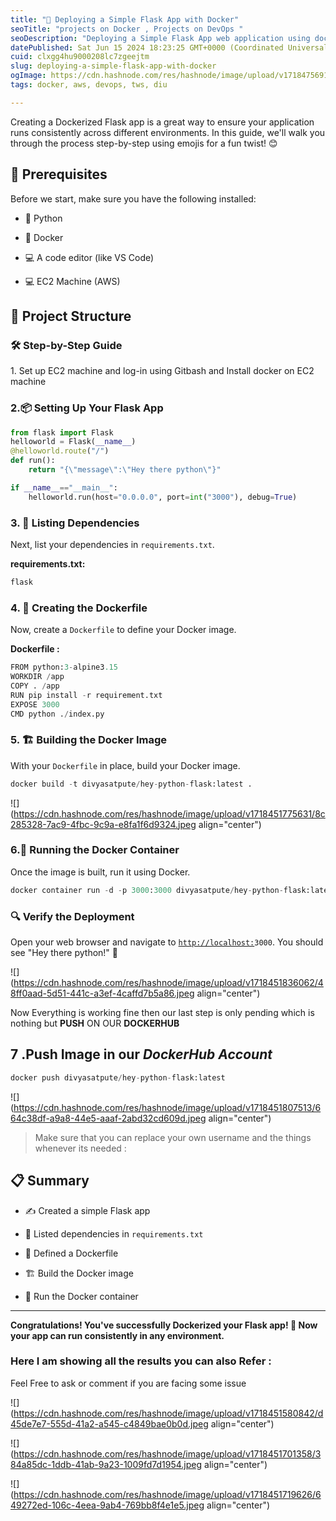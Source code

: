 ```yaml
---
title: "🚀 Deploying a Simple Flask App with Docker"
seoTitle: "projects on Docker , Projects on DevOps "
seoDescription: "Deploying a Simple Flask App web application using docker "
datePublished: Sat Jun 15 2024 18:23:25 GMT+0000 (Coordinated Universal Time)
cuid: clxgg4hu9000208lc7zgeejtm
slug: deploying-a-simple-flask-app-with-docker
ogImage: https://cdn.hashnode.com/res/hashnode/image/upload/v1718475691328/2544d3b4-6c80-47c1-8da3-a38390c27a43.jpeg
tags: docker, aws, devops, tws, diu

---
```


Creating a Dockerized Flask app is a great way to ensure your application runs consistently across different environments. In this guide, we'll walk you through the process step-by-step using emojis for a fun twist! 😊

## 📝 Prerequisites

Before we start, make sure you have the following installed:

* 🐍 Python
    
* 🐳 Docker
    
* 💻 A code editor (like VS Code)
    
* 💻 EC2 Machine (AWS)
    

## 📂 Project Structure

### 🛠️ Step-by-Step Guide

1\. Set up EC2 machine and log-in using Gitbash and Install docker on EC2 machine

### 2.📦 Setting Up Your Flask App

```python
from flask import Flask
helloworld = Flask(__name__)
@helloworld.route("/")
def run():
    return "{\"message\":\"Hey there python\"}"

if __name__=="__main__":
    helloworld.run(host="0.0.0.0", port=int("3000"), debug=True)
```

### 3\. 📜 Listing Dependencies

Next, list your dependencies in `requirements.txt`.

**requirements.txt:**

```python
flask
```

### 4\. 🐳 Creating the Dockerfile

Now, create a `Dockerfile` to define your Docker image.

**Dockerfile :**

```python
FROM python:3-alpine3.15
WORKDIR /app
COPY . /app
RUN pip install -r requirement.txt
EXPOSE 3000
CMD python ./index.py
```

### 5\. 🏗️ Building the Docker Image

With your `Dockerfile` in place, build your Docker image.

```python
docker build -t divyasatpute/hey-python-flask:latest .
```

![](https://cdn.hashnode.com/res/hashnode/image/upload/v1718451775631/8c285328-7ac9-4fbc-9c9a-e8fa1f6d9324.jpeg align="center")

### 6.🚢 Running the Docker Container

Once the image is built, run it using Docker.

```python
docker container run -d -p 3000:3000 divyasatpute/hey-python-flask:latest
```

### 🔍 Verify the Deployment

Open your web browser and navigate to [`http://localhost:`](http://localhost:5000)`3000`. You should see "Hey there python!" 🎉

![](https://cdn.hashnode.com/res/hashnode/image/upload/v1718451836062/48ff0aad-5d51-441c-a3ef-4caffd7b5a86.jpeg align="center")

Now Everything is working fine then our last step is only pending which is nothing but **PUSH** ON OUR **DOCKERHUB**

## 7 .Push Image in our ***DockerHub Account***

```python
docker push divyasatpute/hey-python-flask:latest
```

![](https://cdn.hashnode.com/res/hashnode/image/upload/v1718451807513/664c38df-a9a8-44e5-aaaf-2abd32cd609d.jpeg align="center")

> Make sure that you can replace your own username and the things whenever its needed :

## 📋 Summary

* ✍️ Created a simple Flask app
    
* 📜 Listed dependencies in `requirements.txt`
    
* 🐳 Defined a Dockerfile
    
* 🏗️ Build the Docker image
    
* 🚢 Run the Docker container
    

---

**Congratulations! You've successfully Dockerized your Flask app! 🥳 Now your app can run consistently in any environment.**

### Here I am showing all the results you can also Refer :

Feel Free to ask or comment if you are facing some issue

![](https://cdn.hashnode.com/res/hashnode/image/upload/v1718451580842/d45de7e7-555d-41a2-a545-c4849bae0b0d.jpeg align="center")

![](https://cdn.hashnode.com/res/hashnode/image/upload/v1718451701358/384a85dc-1ddb-41ab-9a23-1009fd7d1954.jpeg align="center")

![](https://cdn.hashnode.com/res/hashnode/image/upload/v1718451719626/649272ed-106c-4eea-9ab4-769bb8f4e1e5.jpeg align="center")